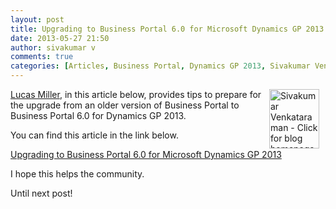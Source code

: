 ```yaml
---
layout: post
title: Upgrading to Business Portal 6.0 for Microsoft Dynamics GP 2013
date: 2013-05-27 21:50
author: sivakumar v
comments: true
categories: [Articles, Business Portal, Dynamics GP 2013, Sivakumar Venkataraman, Uncategorized]
---
```

<p style="text-align: left;"><a title="Sivakumar Venkataraman - Click for blog homepage"><img src="https://microsofttpd.github.io/assets/0871.sivav.jpg" alt="Sivakumar Venkataraman - Click for blog homepage" width="80" height="95" align="right" border="0" hspace="10" /></a><a title="Lucas Miller" href="http://community.dynamics.com/members/Lucas-Miller/default.aspx" target="_blank">Lucas Miller</a>, in this article below, provides tips to prepare for the upgrade from an older version of Business Portal to Business Portal 6.0 for Dynamics GP 2013.</p>
<p>You can find this article in the link below.</p>
<p><a title="Upgrading to Business Portal 6.0 for Microsoft Dynamics GP 2013" href="http://community.dynamics.com/gp/b/dynamicsgp/archive/2013/05/16/updating-to-business-portal-6-0-for-microsoft-dynamics-gp-2013.aspx" target="_blank">Upgrading to Business Portal 6.0 for Microsoft Dynamics GP 2013</a></p>
<p>I hope this helps the community.</p>
<p>Until next post!</p>
